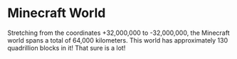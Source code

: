 # Minecraft World

Stretching from the coordinates +32,000,000 to -32,000,000, the Minecraft world
spans a total of 64,000 kilometers. This world has approximately 130 quadrillion
blocks in it! That sure is a lot!
